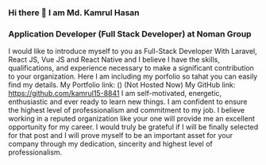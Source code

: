 ### Hi there 👋 I am Md. Kamrul Hasan
### Application Developer (Full Stack Developer) at Noman Group
I would like to introduce myself to you as Full-Stack Developer With Laravel, React JS, Vue JS and React Native and I believe I have the skills, qualifications, and experience necessary to make a significant contribution to your organization. Here I am including my porfolio so tahat you can easily find my details.
My Portfolio link: () (Not Hosted Now)
My GitHub link: https://github.com/kamrul15-8841
I am self-motivated, energetic, enthusiastic and ever ready to learn new things. I am confident to ensure the highest level of professionalism and commitment to my job.
I believe working in a reputed organization like your one will provide me an excellent opportunity for my career. I would truly be grateful if I will be finally selected for that post and I will prove myself to be an important asset for your company through my dedication, sincerity and highest level of professionalism.


<!--
**kamrul15-8841/kamrul15-8841** is a ✨ _special_ ✨ repository because its `README.md` (this file) appears on your GitHub profile.

Here are some ideas to get you started:

- 🔭 I’m currently working on ...
- 🌱 I’m currently learning ...
- 👯 I’m looking to collaborate on ...
- 🤔 I’m looking for help with ...
- 💬 Ask me about ...
- 📫 How to reach me: ...
- 😄 Pronouns: ...
- ⚡ Fun fact: ...
-->
